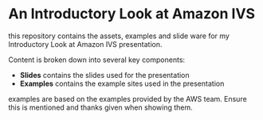 # An Introductory Look at Amazon IVS
this repository contains the assets, examples and slide ware for my Introductory Look at Amazon IVS presentation.

Content is broken down into several key components:
 - <b>Slides</b> contains the slides used for the presentation
 - <b>Examples</b> contains the example sites used in the presentation

 examples are based on the examples provided by the AWS team. Ensure this is mentioned and thanks given when showing them.